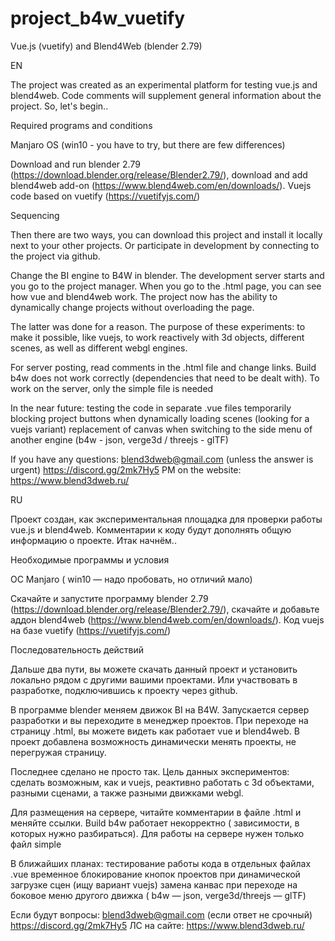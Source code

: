 # project_b4w_vuetify
Vue.js (vuetify) and Blend4Web (blender 2.79)

EN

The project was created as an experimental platform for testing vue.js and blend4web.
Code comments will supplement general information about the project. So, let's begin..

Required programs and conditions

Manjaro OS (win10 - you have to try, but there are few differences)

Download and run blender 2.79 (https://download.blender.org/release/Blender2.79/), download and add blend4web add-on (https://www.blend4web.com/en/downloads/).
Vuejs code based on vuetify (https://vuetifyjs.com/)

Sequencing

Then there are two ways, you can download this project and install it locally next to your other projects. Or participate in development by connecting to the project via github.

Change the BI engine to B4W in blender. The development server starts and you go to the project manager. When you go to the .html page, you can see how vue and blend4web work. The project now has the ability to dynamically change projects without overloading the page.

The latter was done for a reason. The purpose of these experiments: to make it possible, like vuejs, to work reactively with 3d objects, different scenes, as well as different webgl engines.

For server posting, read comments in the .html file and change links. Build b4w does not work correctly (dependencies that need to be dealt with).
To work on the server, only the simple file is needed

In the near future:
testing the code in separate .vue files
temporarily blocking project buttons when dynamically loading scenes (looking for a vuejs variant)
replacement of canvas when switching to the side menu of another engine (b4w - json, verge3d / threejs - glTF)

If you have any questions:
blend3dweb@gmail.com (unless the answer is urgent)
https://discord.gg/2mk7Hy5
PM on the website: https://www.blend3dweb.ru/

RU

Проект создан, как экспериментальная площадка для проверки работы vue.js и  blend4web.
Комментарии к коду будут дополнять  общую информацию о проекте. Итак начнём..

Необходимые программы и  условия

ОС Manjaro ( win10 — надо пробовать, но отличий мало)

Скачайте и запустите  программу blender 2.79 (https://download.blender.org/release/Blender2.79/),  скачайте и добавьте аддон blend4web (https://www.blend4web.com/en/downloads/).
Код vuejs на базе vuetify (https://vuetifyjs.com/)

Последовательность действий

Дальше два пути, вы можете скачать данный проект и установить локально рядом с другими вашими проектами. Или участвовать в разработке, подключившись к проекту через github.

В программе blender меняем движок BI на B4W.  Запускается сервер разработки и вы переходите в менеджер проектов.  При переходе на страницу .html, вы можете видеть как работает vue и blend4web. В проект добавлена возможность динамически менять проекты, не перегружая страницу.

Последнее сделано не просто так. Цель данных экспериментов: сделать возможным, как и vuejs, реактивно работать с 3d объектами, разными сценами, а также разными движками webgl.

Для размещения на сервере, читайте комментарии в файле .html и меняйте ссылки.  Build b4w работает некорректно ( зависимости, в которых нужно разбираться).
Для работы на сервере нужен только файл simple

В ближайших планах:
тестирование работы  кода в отдельных файлах .vue
временное блокирование кнопок проектов при динамической загрузке  сцен (ищу вариант  vuejs)
замена канвас при переходе на боковое меню другого движка ( b4w — json, verge3d/threejs — glTF)

Если будут вопросы:
blend3dweb@gmail.com (если ответ не срочный)
https://discord.gg/2mk7Hy5
ЛС на сайте: https://www.blend3dweb.ru/
